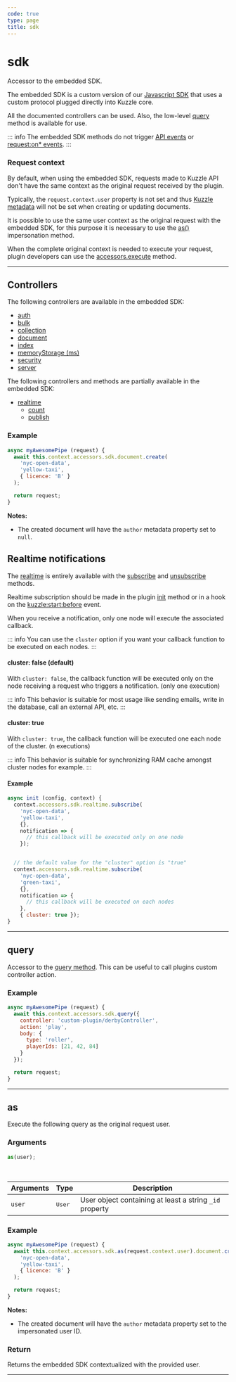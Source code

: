 ```yaml
---
code: true
type: page
title: sdk
---
```


# sdk

<SinceBadge version="1.6.0" />

Accessor to the embedded SDK.

The embedded SDK is a custom version of our [Javascript SDK](/sdk/js/7) that uses a custom protocol plugged directly into Kuzzle core.

All the documented controllers can be used.
Also, the low-level [query](/sdk/js/7/core-classes/kuzzle/query) method is available for use.

::: info
The embedded SDK methods do not trigger [API events](/core/2/plugins/guides/events/api-events) or [request:on* events](/core/2/plugins/guides/events/request-on-authorized).
:::

### Request context

By default, when using the embedded SDK, requests made to Kuzzle API don't have the same context as the original request received by the plugin.

Typically, the `request.context.user` property is not set and thus [Kuzzle metadata](/core/2/guides/essentials/document-metadata) will not be set when creating or updating documents.

It is possible to use the same user context as the original request with the embedded SDK, for this purpose it is necessary to use the [as()](/core/2/plugins/plugin-context/accessors/sdk#as) impersonation method.

When the complete original context is needed to execute your request, plugin developers can use the [accessors.execute](/core/2/plugins/plugin-context/accessors/execute) method.

---

## Controllers

The following controllers are available in the embedded SDK:

- [auth](/sdk/js/7/controllers/auth)
- [bulk](/sdk/js/7/controllers/bulk)
- [collection](/sdk/js/7/controllers/collection)
- [document](/sdk/js/7/controllers/document)
- [index](/sdk/js/7/controllers/index)
- [memoryStorage (ms)](/sdk/js/7/controllers/ms)
- [security](/sdk/js/7/controllers/security)
- [server](/sdk/js/7/controllers/server)

<SinceBadge version="1.9.1" />

The following controllers and methods are partially available in the embedded SDK:
  - [realtime](/sdk/js/7/controllers/realtime)
    - [count](/sdk/js/7/controllers/realtime/count)
    - [publish](/sdk/js/7/controllers/realtime/count)

### Example

```js
async myAwesomePipe (request) {
  await this.context.accessors.sdk.document.create(
    'nyc-open-data',
    'yellow-taxi',
    { licence: 'B' }
  );

  return request;
}
```

**Notes:**

- The created document will have the `author` metadata property set to `null`.

## Realtime notifications

<SinceBadge version="change-me" />

The [realtime](/sdk/js/7/controllers/realtime) is entirely available with the [subscribe](/sdk/js/7/controllers/realtime/subscribe) and [unsubscribe](/sdk/js/7/controllers/realtime/unsubscribe) methods.  

Realtime subscription should be made in the plugin [init](core/2/plugins/guides/manual-setup/init-function) method or in a hook on the [kuzzle:start:before](/core/2/plugins/guides/events/kuzzle-start) event.

When you receive a notification, only one node will execute the associated callback.  

::: info
  You can use the `cluster` option if you want your callback function to be executed on each nodes.
:::

#### cluster: false (default)

With `cluster: false`, the callback function will be executed only on the node receiving a request who triggers a notification. (only one execution) 

::: info 
This behavior is suitable for most usage like sending emails, write in the database, call an external API, etc.
:::

#### cluster: true

With `cluster: true`, the callback function will be executed one each node of the cluster. (n executions)

::: info 
This behavior is suitable for synchronizing RAM cache amongst cluster nodes for example.
:::

#### Example

```js
async init (config, context) {
  context.accessors.sdk.realtime.subscribe(
    'nyc-open-data',
    'yellow-taxi',
    {},
    notification => {
      // this callback will be executed only on one node
    });


  // the default value for the "cluster" option is "true"
  context.accessors.sdk.realtime.subscribe(
    'nyc-open-data',
    'green-taxi',
    {},
    notification => {
      // this callback will be executed on each nodes
    },
    { cluster: true });
}
```

---

## query

<SinceBadge version="1.6.0" />

Accessor to the [query method](/sdk/js/7/core-classes/kuzzle/query).
This can be useful to call plugins custom controller action.

### Example

```js
async myAwesomePipe (request) {
  await this.context.accessors.sdk.query({
    controller: 'custom-plugin/derbyController',
    action: 'play',
    body: {
      type: 'roller',
      playerIds: [21, 42, 84]
    }
  });

  return request;
}
```

---

## as

<SinceBadge version="1.7.0" />

Execute the following query as the original request user.

### Arguments

```js
as(user);
```

<br/>

| Arguments | Type            | Description       |
| --------- | --------------- | ----------------- |
| `user`    | <pre>User</pre> | User object containing at least a string `_id` property |

### Example

```js
async myAwesomePipe (request) {
  await this.context.accessors.sdk.as(request.context.user).document.create(
    'nyc-open-data',
    'yellow-taxi',
    { licence: 'B' }
  );

  return request;
}
```

**Notes:**

- The created document will have the `author` metadata property set to the impersonated user ID.

### Return

Returns the embedded SDK contextualized with the provided user.

---

